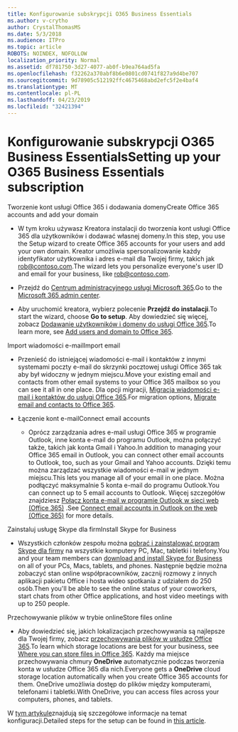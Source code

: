 ```yaml
---
title: Konfigurowanie subskrypcji O365 Business Essentials
ms.author: v-crytho
author: CrystalThomasMS
ms.date: 5/3/2018
ms.audience: ITPro
ms.topic: article
ROBOTS: NOINDEX, NOFOLLOW
localization_priority: Normal
ms.assetid: df781750-3d27-4077-ab0f-b9ea764ad5fa
ms.openlocfilehash: f32262a370abf8b6e0801cd0741f827a9d4be707
ms.sourcegitcommit: 9d78905c512192ffc4675468abd2efc5f2e4baf4
ms.translationtype: MT
ms.contentlocale: pl-PL
ms.lasthandoff: 04/23/2019
ms.locfileid: "32421394"
---
```

# <a name="setting-up-your-o365-business-essentials-subscription"></a><span data-ttu-id="14279-102">Konfigurowanie subskrypcji O365 Business Essentials</span><span class="sxs-lookup"><span data-stu-id="14279-102">Setting up your O365 Business Essentials subscription</span></span>

<span data-ttu-id="14279-103">Tworzenie kont usługi Office 365 i dodawania domeny</span><span class="sxs-lookup"><span data-stu-id="14279-103">Create Office 365 accounts and add your domain</span></span>
  
- <span data-ttu-id="14279-104">W tym kroku używasz Kreatora instalacji do tworzenia kont usługi Office 365 dla użytkowników i dodawać własnej domeny.</span><span class="sxs-lookup"><span data-stu-id="14279-104">In this step, you use the Setup wizard to create Office 365 accounts for your users and add your own domain.</span></span> <span data-ttu-id="14279-105">Kreator umożliwia spersonalizowanie każdy identyfikator użytkownika i adres e-mail dla Twojej firmy, takich jak [rob@contoso.com](mailto:rob@contoso.com).</span><span class="sxs-lookup"><span data-stu-id="14279-105">The wizard lets you personalize everyone's user ID and email for your business, like [rob@contoso.com](mailto:rob@contoso.com).</span></span>
    
- <span data-ttu-id="14279-106">Przejdź do [Centrum administracyjnego usługi Microsoft 365](https://login.partner.microsoftonline.cn/).</span><span class="sxs-lookup"><span data-stu-id="14279-106">Go to the [Microsoft 365 admin center](https://login.partner.microsoftonline.cn/).</span></span>
    
- <span data-ttu-id="14279-107">Aby uruchomić kreatora, wybierz polecenie **Przejdź do instalacji**.</span><span class="sxs-lookup"><span data-stu-id="14279-107">To start the wizard, choose **Go to setup**.</span></span> <span data-ttu-id="14279-108">Aby dowiedzieć się więcej, zobacz [Dodawanie użytkowników i domeny do usługi Office 365](https://support.office.com/Article/Add-users-and-domain-to-Office-365-6383f56d-3d09-4dcb-9b41-b5f5a5efd611).</span><span class="sxs-lookup"><span data-stu-id="14279-108">To learn more, see [Add users and domain to Office 365](https://support.office.com/Article/Add-users-and-domain-to-Office-365-6383f56d-3d09-4dcb-9b41-b5f5a5efd611).</span></span>
    
<span data-ttu-id="14279-109">Import wiadomości e-mail</span><span class="sxs-lookup"><span data-stu-id="14279-109">Import email</span></span>
  
- <span data-ttu-id="14279-110">Przenieść do istniejącej wiadomości e-mail i kontaktów z innymi systemami poczty e-mail do skrzynki pocztowej usługi Office 365 tak aby był widoczny w jednym miejscu.</span><span class="sxs-lookup"><span data-stu-id="14279-110">Move your existing email and contacts from other email systems to your Office 365 mailbox so you can see it all in one place.</span></span> <span data-ttu-id="14279-111">Dla opcji migracji, [Migracja wiadomości e-mail i kontaktów do usługi Office 365](https://support.office.com/Article/Migrate-email-and-contacts-to-Office-365-a3e3bddb-582e-4133-8670-e61b9f58627e).</span><span class="sxs-lookup"><span data-stu-id="14279-111">For migration options, [Migrate email and contacts to Office 365](https://support.office.com/Article/Migrate-email-and-contacts-to-Office-365-a3e3bddb-582e-4133-8670-e61b9f58627e).</span></span>
    
- <span data-ttu-id="14279-112">Łączenie kont e-mail</span><span class="sxs-lookup"><span data-stu-id="14279-112">Connect email accounts</span></span>
    
  - <span data-ttu-id="14279-113">Oprócz zarządzania adres e-mail usługi Office 365 w programie Outlook, inne konta e-mail do programu Outlook, można połączyć także, takich jak konta Gmail i Yahoo.</span><span class="sxs-lookup"><span data-stu-id="14279-113">In addition to managing your Office 365 email in Outlook, you can connect other email accounts to Outlook, too, such as your Gmail and Yahoo accounts.</span></span> <span data-ttu-id="14279-114">Dzięki temu można zarządzać wszystkie wiadomości e-mail w jednym miejscu.</span><span class="sxs-lookup"><span data-stu-id="14279-114">This lets you manage all of your email in one place.</span></span> <span data-ttu-id="14279-115">Można podłączyć maksymalnie 5 konta e-mail do programu Outlook.</span><span class="sxs-lookup"><span data-stu-id="14279-115">You can connect up to 5 email accounts to Outlook.</span></span> <span data-ttu-id="14279-116">Więcej szczegółów znajdziesz [Połącz konta e-mail w programie Outlook w sieci web (Office 365)](https://support.office.com/Article/Connect-email-accounts-in-Outlook-on-the-web-Office-365-d7012ff0-924f-4f78-8aca-c3912d886c4d) .</span><span class="sxs-lookup"><span data-stu-id="14279-116">See [Connect email accounts in Outlook on the web (Office 365)](https://support.office.com/Article/Connect-email-accounts-in-Outlook-on-the-web-Office-365-d7012ff0-924f-4f78-8aca-c3912d886c4d) for more details.</span></span> 
    
<span data-ttu-id="14279-117">Zainstaluj usługę Skype dla firm</span><span class="sxs-lookup"><span data-stu-id="14279-117">Install Skype for Business</span></span>
  
- <span data-ttu-id="14279-118">Wszystkich członków zespołu można [pobrać i zainstalować program Skype dla firmy](https://support.office.com/Article/download-and-install-Skype-for-Business-8a0d4da8-9d58-44f9-9759-5c8f340cb3fb) na wszystkie komputery PC, Mac, tabletki i telefony.</span><span class="sxs-lookup"><span data-stu-id="14279-118">You and your team members can [download and install Skype for Business](https://support.office.com/Article/download-and-install-Skype-for-Business-8a0d4da8-9d58-44f9-9759-5c8f340cb3fb) on all of your PCs, Macs, tablets, and phones.</span></span> <span data-ttu-id="14279-119">Następnie będzie można zobaczyć stan online współpracowników, zacznij rozmowy z innych aplikacji pakietu Office i hosta wideo spotkania z udziałem do 250 osób.</span><span class="sxs-lookup"><span data-stu-id="14279-119">Then you'll be able to see the online status of your coworkers, start chats from other Office applications, and host video meetings with up to 250 people.</span></span> 
    
<span data-ttu-id="14279-120">Przechowywanie plików w trybie online</span><span class="sxs-lookup"><span data-stu-id="14279-120">Store files online</span></span>
  
- <span data-ttu-id="14279-121">Aby dowiedzieć się, jakich lokalizacjach przechowywania są najlepsze dla Twojej firmy, zobacz [przechowywania plików w usłudze Office 365](https://support.office.com/article/c7c20284-bc94-47f4-9728-d28e9daf0790.aspx).</span><span class="sxs-lookup"><span data-stu-id="14279-121">To learn which storage locations are best for your business, see [Where you can store files in Office 365](https://support.office.com/article/c7c20284-bc94-47f4-9728-d28e9daf0790.aspx).</span></span> <span data-ttu-id="14279-122">Każdy ma miejsce przechowywania chmury **OneDrive** automatycznie podczas tworzenia konta w usłudze Office 365 dla nich.</span><span class="sxs-lookup"><span data-stu-id="14279-122">Everyone gets a **OneDrive** cloud storage location automatically when you create Office 365 accounts for them.</span></span> <span data-ttu-id="14279-123">OneDrive umożliwia dostęp do plików między komputerami, telefonami i tabletki.</span><span class="sxs-lookup"><span data-stu-id="14279-123">With OneDrive, you can access files across your computers, phones, and tablets.</span></span> 
    
<span data-ttu-id="14279-124">W [tym artykule](https://support.office.com/Article/set-up-Office-365-for-business-6a3a29a0-e616-4713-99d1-15eda62d04fa#ID0EAAAABAAA=Business_Essentials)znajdują się szczegółowe informacje na temat konfiguracji.</span><span class="sxs-lookup"><span data-stu-id="14279-124">Detailed steps for the setup can be found in [this article](https://support.office.com/Article/set-up-Office-365-for-business-6a3a29a0-e616-4713-99d1-15eda62d04fa#ID0EAAAABAAA=Business_Essentials).</span></span>
  

